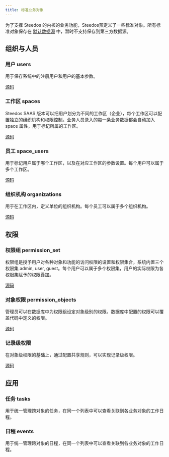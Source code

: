 ```yaml
---
title: 标准业务对象
---
```


为了支撑 Steedos 的内核的业务功能，Steedos预定义了一些标准对象。所有标准对象保存在 [默认数据源](datasource.md#默认数据源) 中，暂时不支持保存到第三方数据源。

## 组织与人员

### 用户 users
用于保存系统中的注册用户和用户的基本参数。

[源码](https://github.com/steedos/object-server/blob/master/packages/standard-objects/users.object.yml)

### 工作区 spaces
Steedos SAAS 版本可以把用户划分为不同的工作区（企业），每个工作区可以配置独立的组织机构和权限控制。业务人员录入的每一条业务数据都会自动加入 space 属性，用于标记所属的工作区。

[源码](https://github.com/steedos/object-server/blob/master/packages/standard-objects/spaces.object.yml)

### 员工 space_users
用于标记用户属于哪个工作区，以及在对应工作区的参数设置。每个用户可以属于多个工作区。

[源码](https://github.com/steedos/object-server/blob/master/packages/standard-objects/space_users.object.yml)

### 组织机构 organizations
用于在工作区内，定义单位的组织机构。每个员工可以属于多个组织机构。

[源码](https://github.com/steedos/object-server/blob/master/packages/standard-objects/organizations.object.yml)

## 权限

### 权限组 permission_set
权限组是授予用户对各种对象和功能的访问权限的设置和权限集合，系统内置三个权限集 admin, user, guest。每个用户可以属于多个权限集，用户的实际权限为各权限集赋予的权限叠加。

[源码](https://github.com/steedos/object-server/blob/master/packages/standard-objects/permission_set.object.yml)

### 对象权限 permission_objects
管理员可以在数据库中为权限组设定对象级别的权限。数据库中配置的权限可以覆盖代码中定义的权限。

[源码](https://github.com/steedos/object-server/blob/master/packages/standard-objects/permission_objects.object.yml)

### 记录级权限 
在对象级权限的基础上，通过配置共享规则，可以实现记录级权限。

[源码](https://github.com/steedos/object-server/blob/master/packages/standard-objects/permission_shares.object.js)

## 应用

### 任务 tasks
用于统一管理跨对象的任务，在同一个列表中可以查看关联到各业务对象的工作日程。

### 日程 events
用于统一管理跨对象的日程，在同一个列表中可以查看关联到各业务对象的工作日程。

